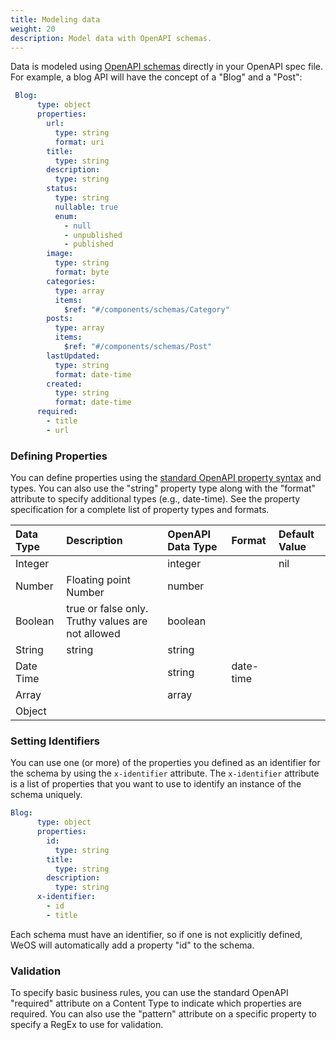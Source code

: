 ```yaml
---
title: Modeling data
weight: 20
description: Model data with OpenAPI schemas.
---
```


Data is modeled using [OpenAPI schemas][schemas] directly in your OpenAPI spec file.
For example, a blog API will have the concept of a "Blog" and a "Post":

[schemas]: https://swagger.io/docs/specification/data-models/

```yaml
 Blog:
      type: object
      properties:
        url:
          type: string
          format: uri
        title:
          type: string
        description:
          type: string
        status:
          type: string
          nullable: true
          enum:
            - null
            - unpublished
            - published
        image:
          type: string
          format: byte
        categories:
          type: array
          items:
            $ref: "#/components/schemas/Category"
        posts:
          type: array
          items:
            $ref: "#/components/schemas/Post"
        lastUpdated:
          type: string
          format: date-time
        created:
          type: string
          format: date-time
      required:
        - title
        - url
```

### Defining Properties
You can define properties using the [standard OpenAPI property syntax][data-types] and types. You can also use the "string" property
type along with the "format" attribute to specify additional types (e.g., date-time). See the property specification for
a complete list of property types and formats. 

| Data Type | Description                                       | OpenAPI Data Type | Format    | Default Value | 
|:----------|:--------------------------------------------------|:------------------|:----------|:--------------|
| Integer   |                                                   | integer           |           | nil           |
| Number    | Floating point Number                             | number            |           |               |
| Boolean   | true or false only. Truthy values are not allowed | boolean           |           |               |
| String    | string                                            | string            |           |               |
| Date Time |                                                   | string            | date-time |               |
| Array     |                                                   | array             |           |               |
| Object    |                                                   |                   |           |               |

[data-types]: https://swagger.io/docs/specification/data-models/data-types/

### Setting Identifiers
You can use one (or more) of the properties you defined as an identifier for the schema by using the `x-identifier`
attribute. The `x-identifier` attribute is a list of properties that you want to use to identify an instance of the schema
uniquely. 

```yaml
Blog:
      type: object
      properties:
        id:
          type: string
        title:
          type: string
        description:
          type: string
      x-identifier:
        - id
        - title
```
Each schema must have an identifier, so if one is not explicitly defined, WeOS will automatically
add a property "id" to the schema.

### Validation
To specify basic business rules, you can use the standard OpenAPI "required" attribute on a Content Type to indicate
which properties are required. You can also use the "pattern" attribute on a specific property to specify a RegEx to use
for validation.

